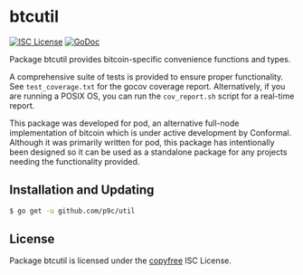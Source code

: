 # btcutil

[![ISC License](http://img.shields.io/badge/license-ISC-blue.svg)](http://copyfree.org)
[![GoDoc](http://img.shields.io/badge/godoc-reference-blue.svg)](http://godoc.org/github.com/p9c/util)

Package btcutil provides bitcoin-specific convenience functions and types.

A comprehensive suite of tests is provided to ensure proper functionality. See `test_coverage.txt` for the gocov coverage report. Alternatively, if you are running a POSIX OS, you can run the `cov_report.sh` script for a real-time report.

This package was developed for pod, an alternative full-node implementation of bitcoin which is under active development by Conformal. Although it was primarily written for pod, this package has intentionally been designed so it can be used as a standalone package for any projects needing the functionality provided.

## Installation and Updating

```bash
$ go get -u github.com/p9c/util
```

## License

Package btcutil is licensed under the [copyfree](http://copyfree.org) ISC License.

